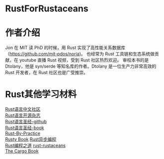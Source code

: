 # RustForRustaceans

# 作者介绍

Jon 在 MIT 读 PhD 的时候，用 Rust 实现了高性能关系数据库（https://github.com/mit-pdos/noria)。 也经常为 Rust 工具链和生态系统做贡献，在 youtube 直播 Rust 视频，受到 Rust 社区热烈欢迎。
审校本书的是 Dtolany，他是 syn/serde 等知名库的作者。Dtolany 是一位生产力非常高效的 Rust 开发者，在 Rust 社区也是广受推崇。

# Rust其他学习材料

[Rust语言中文社区](https://rustcc.cn/)  
[Rust语言开源杂志](https://rustmagazine.github.io/rust_magazine_2021/)  
[Rust语言圣经-github](https://github.com/sunface/rust-course)  
[Rust语言圣经-book](https://course.rs/about-book.html)  
[Rust-By-Practice](https://github.com/sunface/rust-by-practice)    
[Rusty Book](https://github.com/rustlang-cn/rusty-book)
[Rust异步编程](https://course.rs/async-rust/intro.html)  
[Rust编程之道](https://book.douban.com/subject/30418895/)
[rust-rustaceans](https://nostarch.com/rust-rustaceans)  
[The Cargo Book](https://doc.rust-lang.org/cargo/index.html)  


